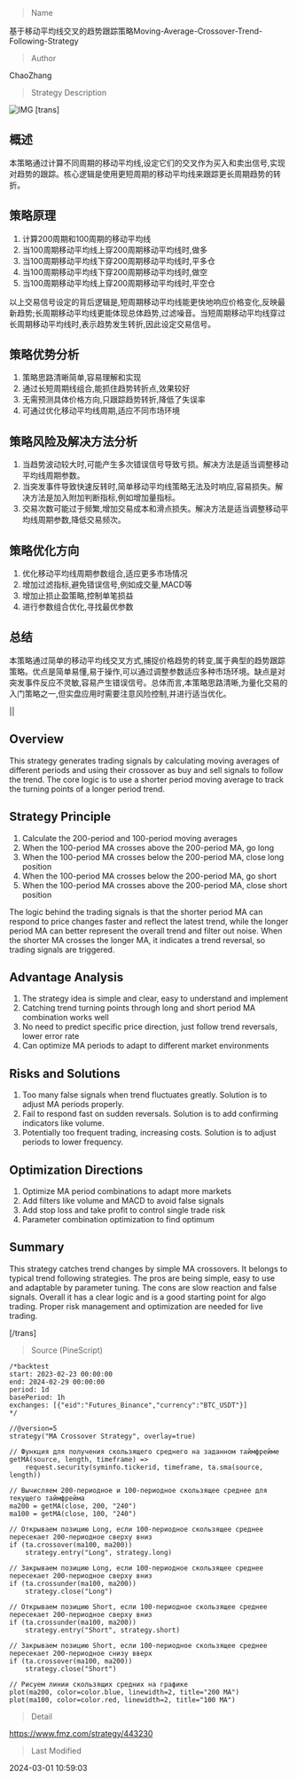 
> Name

基于移动平均线交叉的趋势跟踪策略Moving-Average-Crossover-Trend-Following-Strategy

> Author

ChaoZhang

> Strategy Description

![IMG](https://www.fmz.com/upload/asset/bd8e872263f9a8b707.png)
[trans]
## 概述

本策略通过计算不同周期的移动平均线,设定它们的交叉作为买入和卖出信号,实现对趋势的跟踪。核心逻辑是使用更短周期的移动平均线来跟踪更长周期趋势的转折。

## 策略原理

1. 计算200周期和100周期的移动平均线
2. 当100周期移动平均线上穿200周期移动平均线时,做多
3. 当100周期移动平均线下穿200周期移动平均线时,平多仓
4. 当100周期移动平均线下穿200周期移动平均线时,做空
5. 当100周期移动平均线上穿200周期移动平均线时,平空仓

以上交易信号设定的背后逻辑是,短周期移动平均线能更快地响应价格变化,反映最新趋势;长周期移动平均线更能体现总体趋势,过滤噪音。当短周期移动平均线穿过长周期移动平均线时,表示趋势发生转折,因此设定交易信号。

## 策略优势分析

1. 策略思路清晰简单,容易理解和实现
2. 通过长短周期线组合,能抓住趋势转折点,效果较好
3. 无需预测具体价格方向,只跟踪趋势转折,降低了失误率
4. 可通过优化移动平均线周期,适应不同市场环境

## 策略风险及解决方法分析  

1. 当趋势波动较大时,可能产生多次错误信号导致亏损。解决方法是适当调整移动平均线周期参数。
2. 当突发事件导致快速反转时,简单移动平均线策略无法及时响应,容易损失。解决方法是加入附加判断指标,例如增加量指标。 
3. 交易次数可能过于频繁,增加交易成本和滑点损失。解决方法是适当调整移动平均线周期参数,降低交易频次。

## 策略优化方向  

1. 优化移动平均线周期参数组合,适应更多市场情况
2. 增加过滤指标,避免错误信号,例如成交量,MACD等
3. 增加止损止盈策略,控制单笔损益
4. 进行参数组合优化,寻找最优参数

## 总结

本策略通过简单的移动平均线交叉方式,捕捉价格趋势的转变,属于典型的趋势跟踪策略。优点是简单易懂,易于操作,可以通过调整参数适应多种市场环境。缺点是对突发事件反应不灵敏,容易产生错误信号。总体而言,本策略思路清晰,为量化交易的入门策略之一,但实盘应用时需要注意风险控制,并进行适当优化。

|| 

## Overview

This strategy generates trading signals by calculating moving averages of different periods and using their crossover as buy and sell signals to follow the trend. The core logic is to use a shorter period moving average to track the turning points of a longer period trend.  

## Strategy Principle  

1. Calculate the 200-period and 100-period moving averages
2. When the 100-period MA crosses above the 200-period MA, go long
3. When the 100-period MA crosses below the 200-period MA, close long position
4. When the 100-period MA crosses below the 200-period MA, go short
5. When the 100-period MA crosses above the 200-period MA, close short position

The logic behind the trading signals is that the shorter period MA can respond to price changes faster and reflect the latest trend, while the longer period MA can better represent the overall trend and filter out noise. When the shorter MA crosses the longer MA, it indicates a trend reversal, so trading signals are triggered.  

## Advantage Analysis

1. The strategy idea is simple and clear, easy to understand and implement
2. Catching trend turning points through long and short period MA combination works well 
3. No need to predict specific price direction, just follow trend reversals, lower error rate
4. Can optimize MA periods to adapt to different market environments

## Risks and Solutions

1. Too many false signals when trend fluctuates greatly. Solution is to adjust MA periods properly.  
2. Fail to respond fast on sudden reversals. Solution is to add confirming indicators like volume.
3. Potentially too frequent trading, increasing costs. Solution is to adjust periods to lower frequency.  

## Optimization Directions  

1. Optimize MA period combinations to adapt more markets
2. Add filters like volume and MACD to avoid false signals 
3. Add stop loss and take profit to control single trade risk
4. Parameter combination optimization to find optimum

## Summary  

This strategy catches trend changes by simple MA crossovers. It belongs to typical trend following strategies. The pros are being simple, easy to use and adaptable by parameter tuning. The cons are slow reaction and false signals. Overall it has a clear logic and is a good starting point for algo trading. Proper risk management and optimization are needed for live trading.

[/trans]



> Source (PineScript)

``` pinescript
/*backtest
start: 2023-02-23 00:00:00
end: 2024-02-29 00:00:00
period: 1d
basePeriod: 1h
exchanges: [{"eid":"Futures_Binance","currency":"BTC_USDT"}]
*/

//@version=5
strategy("MA Crossover Strategy", overlay=true)

// Функция для получения скользящего среднего на заданном таймфрейме
getMA(source, length, timeframe) =>
    request.security(syminfo.tickerid, timeframe, ta.sma(source, length))

// Вычисляем 200-периодное и 100-периодное скользящее среднее для текущего таймфрейма
ma200 = getMA(close, 200, "240")
ma100 = getMA(close, 100, "240")

// Открываем позицию Long, если 100-периодное скользящее среднее пересекает 200-периодное сверху вниз
if (ta.crossover(ma100, ma200))
    strategy.entry("Long", strategy.long)

// Закрываем позицию Long, если 100-периодное скользящее среднее пересекает 200-периодное сверху вниз
if (ta.crossunder(ma100, ma200))
    strategy.close("Long")

// Открываем позицию Short, если 100-периодное скользящее среднее пересекает 200-периодное сверху вниз
if (ta.crossunder(ma100, ma200))
    strategy.entry("Short", strategy.short)

// Закрываем позицию Short, если 100-периодное скользящее среднее пересекает 200-периодное снизу вверх
if (ta.crossover(ma100, ma200))
    strategy.close("Short")

// Рисуем линии скользящих средних на графике
plot(ma200, color=color.blue, linewidth=2, title="200 MA")
plot(ma100, color=color.red, linewidth=2, title="100 MA")

```

> Detail

https://www.fmz.com/strategy/443230

> Last Modified

2024-03-01 10:59:03
